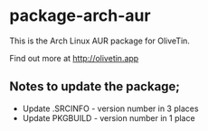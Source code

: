 # package-arch-aur

This is the Arch Linux AUR package for OliveTin. 

Find out more at http://olivetin.app

## Notes to update the package;

* Update .SRCINFO - version number in 3 places
* Update PKGBUILD - version number in 1 place
